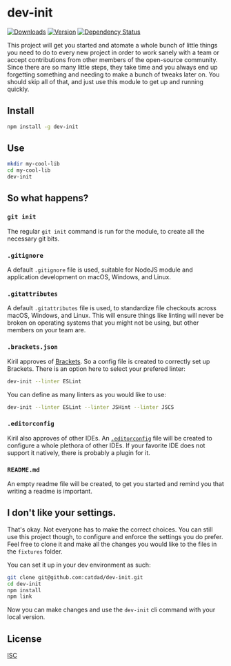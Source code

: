 # dev-init

[![Downloads][7]][8]
[![Version][9]][8]
[![Dependency Status][10]][11]

[7]: https://img.shields.io/npm/dm/dev-init.svg
[8]: https://www.npmjs.com/package/dev-init
[9]: https://img.shields.io/npm/v/dev-init.svg

[10]: https://david-dm.org/catdad/dev-init.svg
[11]: https://david-dm.org/catdad/dev-init

This project will get you started and atomate a whole bunch of little things you need to do to every new project in order to work sanely with a team or accept contributions from other members of the open-source community. Since there are so many little steps, they take time and you always end up forgetting something and needing to make a bunch of tweaks later on. You should skip all of that, and just use this module to get up and running quickly.

## Install

```bash
npm install -g dev-init
```

## Use

```bash
mkdir my-cool-lib
cd my-cool-lib
dev-init
```

## So what happens?

### `git init`

The regular `git init` command is run for the module, to create all the necessary git bits.

### `.gitignore`

A default `.gitignore` file is used, suitable for NodeJS module and application development on macOS, Windows, and Linux.

### `.gitattributes`

A default `.gitattributes` file is used, to standardize file checkouts across macOS, Windows, and Linux. This will ensure things like linting will never be broken on operating systems that you might not be using, but other members on your team are.

### `.brackets.json`

Kiril approves of [Brackets](https://github.com/adobe/brackets). So a config file is created to correctly set up Brackets. There is an option here to select your prefered linter:

```bash
dev-init --linter ESLint
```

You can define as many linters as you would like to use:

```bash
dev-init --linter ESLint --linter JSHint --linter JSCS
```

### `.editorconfig`

Kiril also approves of other IDEs. An [`.editorconfig`](http://editorconfig.org/) file will be created to configure a whole plethora of other IDEs. If your favorite IDE does not support it natively, there is probably a plugin for it.

### `README.md`

An empty readme file will be created, to get you started and remind you that writing a readme is important.

## I don't like your settings.

That's okay. Not everyone has to make the correct choices. You can still use this project though, to configure and enforce the settings you do prefer. Feel free to clone it and make all the changes you would like to the files in the `fixtures` folder.

You can set it up in your dev environment as such:

```bash
git clone git@github.com:catdad/dev-init.git
cd dev-init
npm install
npm link
```

Now you can make changes and use the `dev-init` cli command with your local version.

## License

[ISC](http://spdx.org/licenses/ISC)
